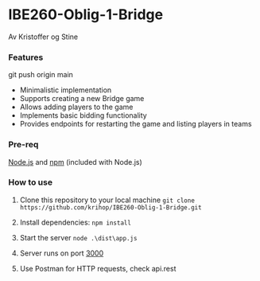# IBE260-Oblig-1-Bridge
Av Kristoffer og Stine
### Features
git push origin main
- Minimalistic implementation
- Supports creating a new Bridge game
- Allows adding players to the game
- Implements basic bidding functionality
- Provides endpoints for restarting the game and listing players in teams

### Pre-req
[Node.js](https://nodejs.org/en/download) and [npm](https://docs.npmjs.com/downloading-and-installing-node-js-and-npm) (included with Node.js)

### How to use

1. Clone this repository to your local machine `git clone https://github.com/krihop/IBE260-Oblig-1-Bridge.git`

2. Install dependencies: `npm install`

3. Start the server `node .\dist\app.js`

4. Server runs on port [3000](http://localhost:3000)

5. Use Postman for HTTP requests, check api.rest
